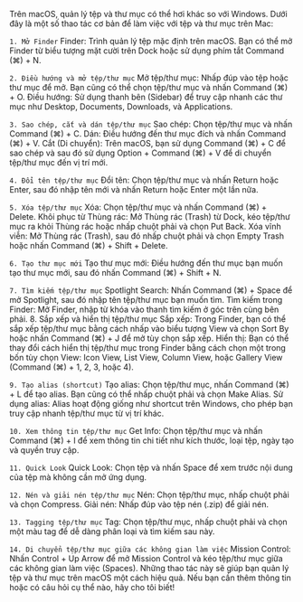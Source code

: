 Trên macOS, quản lý tệp và thư mục có thể hơi khác so với Windows. Dưới đây là một số thao tác cơ bản để làm việc với tệp và thư mục trên Mac:

`1. Mở Finder`
Finder: Trình quản lý tệp mặc định trên macOS. Bạn có thể mở Finder từ biểu tượng mặt cười trên Dock hoặc sử dụng phím tắt Command (⌘) + N.

`2. Điều hướng và mở tệp/thư mục`
Mở tệp/thư mục: Nhấp đúp vào tệp hoặc thư mục để mở. Bạn cũng có thể chọn tệp/thư mục và nhấn Command (⌘) + O.
Điều hướng: Sử dụng thanh bên (Sidebar) để truy cập nhanh các thư mục như Desktop, Documents, Downloads, và Applications.

`3. Sao chép, cắt và dán tệp/thư mục`
Sao chép: Chọn tệp/thư mục và nhấn Command (⌘) + C.
Dán: Điều hướng đến thư mục đích và nhấn Command (⌘) + V.
Cắt (Di chuyển): Trên macOS, bạn sử dụng Command (⌘) + C để sao chép và sau đó sử dụng Option + Command (⌘) + V để di chuyển tệp/thư mục đến vị trí mới.

`4. Đổi tên tệp/thư mục`
Đổi tên: Chọn tệp/thư mục và nhấn Return hoặc Enter, sau đó nhập tên mới và nhấn Return hoặc Enter một lần nữa.

`5. Xóa tệp/thư mục`
Xóa: Chọn tệp/thư mục và nhấn Command (⌘) + Delete.
Khôi phục từ Thùng rác: Mở Thùng rác (Trash) từ Dock, kéo tệp/thư mục ra khỏi Thùng rác hoặc nhấp chuột phải và chọn Put Back.
Xóa vĩnh viễn: Mở Thùng rác (Trash), sau đó nhấp chuột phải và chọn Empty Trash hoặc nhấn Command (⌘) + Shift + Delete.

`6. Tạo thư mục mới`
Tạo thư mục mới: Điều hướng đến thư mục bạn muốn tạo thư mục mới, sau đó nhấn Command (⌘) + Shift + N.

`7. Tìm kiếm tệp/thư mục`
Spotlight Search: Nhấn Command (⌘) + Space để mở Spotlight, sau đó nhập tên tệp/thư mục bạn muốn tìm.
Tìm kiếm trong Finder: Mở Finder, nhập từ khóa vào thanh tìm kiếm ở góc trên cùng bên phải.
8. Sắp xếp và hiển thị tệp/thư mục
Sắp xếp: Trong Finder, bạn có thể sắp xếp tệp/thư mục bằng cách nhấp vào biểu tượng View và chọn Sort By hoặc nhấn Command (⌘) + J để mở tùy chọn sắp xếp.
Hiển thị: Bạn có thể thay đổi cách hiển thị tệp/thư mục trong Finder bằng cách chọn một trong bốn tùy chọn View: Icon View, List View, Column View, hoặc Gallery View (Command (⌘) + 1, 2, 3, hoặc 4).

`9. Tạo alias (shortcut)`
Tạo alias: Chọn tệp/thư mục, nhấn Command (⌘) + L để tạo alias. Bạn cũng có thể nhấp chuột phải và chọn Make Alias.
Sử dụng alias: Alias hoạt động giống như shortcut trên Windows, cho phép bạn truy cập nhanh tệp/thư mục từ vị trí khác.

`10. Xem thông tin tệp/thư mục`
Get Info: Chọn tệp/thư mục và nhấn Command (⌘) + I để xem thông tin chi tiết như kích thước, loại tệp, ngày tạo và quyền truy cập.

`11. Quick Look`
Quick Look: Chọn tệp và nhấn Space để xem trước nội dung của tệp mà không cần mở ứng dụng.

`12. Nén và giải nén tệp/thư mục`
Nén: Chọn tệp/thư mục, nhấp chuột phải và chọn Compress.
Giải nén: Nhấp đúp vào tệp nén (.zip) để giải nén.

`13. Tagging tệp/thư mục`
Tag: Chọn tệp/thư mục, nhấp chuột phải và chọn một màu tag để dễ dàng phân loại và tìm kiếm sau này.

`14. Di chuyển tệp/thư mục giữa các không gian làm việc`
Mission Control: Nhấn Control + Up Arrow để mở Mission Control và kéo tệp/thư mục giữa các không gian làm việc (Spaces).
Những thao tác này sẽ giúp bạn quản lý tệp và thư mục trên macOS một cách hiệu quả. Nếu bạn cần thêm thông tin hoặc có câu hỏi cụ thể nào, hãy cho tôi biết!
